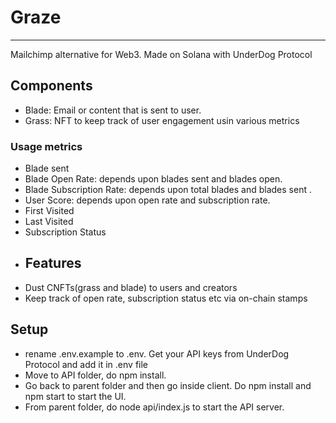 # Graze
___
Mailchimp alternative for Web3.
Made on Solana with UnderDog Protocol
## Components
- Blade: Email or content that is sent to user.
- Grass: NFT to keep track of user engagement usin various metrics
### Usage metrics 
- Blade sent
- Blade Open Rate: depends upon blades sent and blades open.
- Blade Subscription Rate: depends upon total blades and blades sent .
- User Score: depends upon open rate and subscription rate.
- First Visited
- Last Visited
- Subscription Status
- ## Features
- Dust CNFTs(grass and blade) to users and creators
- Keep track of open rate, subscription status etc via on-chain stamps

## Setup
- rename .env.example to .env. Get your API keys from UnderDog Protocol and add it in .env file
- Move to API folder, do npm install. 
- Go back to parent folder and then go inside client. Do npm install and npm start to start the UI.
- From parent folder, do node api/index.js to start the API server.
